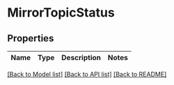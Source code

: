 # MirrorTopicStatus


## Properties
Name | Type | Description | Notes
------------ | ------------- | ------------- | -------------

[[Back to Model list]](../ccloud/README.md#documentation-for-models) [[Back to API list]](../ccloud/README.md#documentation-for-api-endpoints) [[Back to README]](../ccloud/README.md)


